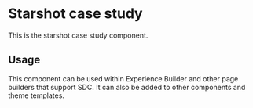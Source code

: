 
# Starshot case study

This is the starshot case study component.

## Usage

This component can be used within Experience Builder and other page builders
that support SDC. It can also be added to other components and theme templates.
